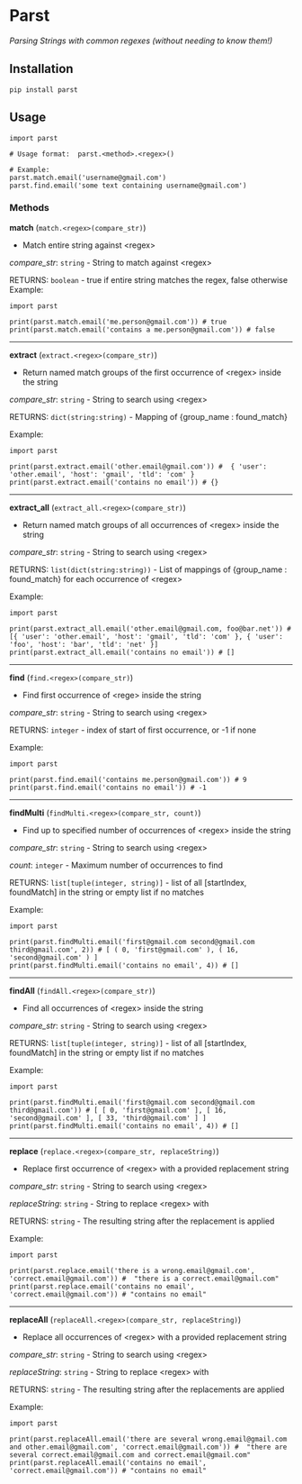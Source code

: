 # Parst

_Parsing Strings with common regexes (without needing to know them!)_

## Installation
`pip install parst`

## Usage

```
import parst

# Usage format:  parst.<method>.<regex>()

# Example:
parst.match.email('username@gmail.com')
parst.find.email('some text containing username@gmail.com')
```

### Methods
**match** (`match.<regex>(compare_str)`)
- Match entire string against \<regex\>

_compare_str_: `string` - String to match against \<regex\>

RETURNS: `boolean` - true if entire string matches the regex, false otherwise
Example:
```
import parst

print(parst.match.email('me.person@gmail.com')) # true
print(parst.match.email('contains a me.person@gmail.com')) # false
```
---
**extract** (`extract.<regex>(compare_str)`)
- Return named match groups of the first occurrence of \<regex\> inside the string

_compare_str_: `string` - String to search using \<regex\>

RETURNS: `dict(string:string)` - Mapping of {group_name : found_match}

Example:
```
import parst

print(parst.extract.email('other.email@gmail.com')) #  { 'user': 'other.email', 'host': 'gmail', 'tld': 'com' }
print(parst.extract.email('contains no email')) # {}
```
---
**extract_all** (`extract_all.<regex>(compare_str)`)
- Return named match groups of all occurrences of \<regex\> inside the string

_compare_str_: `string` - String to search using \<regex\>

RETURNS: `list(dict(string:string))` - List of mappings of {group_name : found_match} for each occurrence of \<regex\>

Example:
```
import parst

print(parst.extract_all.email('other.email@gmail.com, foo@bar.net')) #  [{ 'user': 'other.email', 'host': 'gmail', 'tld': 'com' }, { 'user': 'foo', 'host': 'bar', 'tld': 'net' }]
print(parst.extract_all.email('contains no email')) # []
```
---
**find** (`find.<regex>(compare_str)`)
- Find first occurrence of \<rege\> inside the string

_compare_str_: `string` - String to search using \<regex\>

RETURNS: `integer` - index of start of first occurrence, or -1 if none

Example:
```
import parst

print(parst.find.email('contains me.person@gmail.com')) # 9
print(parst.find.email('contains no email')) # -1
```
---
**findMulti** (`findMulti.<regex>(compare_str, count)`)
- Find up to specified number of occurrences of \<regex\> inside the string

_compare_str_: `string` - String to search using \<regex\>

_count_: `integer` - Maximum number of occurrences to find

RETURNS: `list[tuple(integer, string)]` - list of all [startIndex, foundMatch] in the string or empty list if no matches

Example:
```
import parst

print(parst.findMulti.email('first@gmail.com second@gmail.com third@gmail.com', 2)) # [ ( 0, 'first@gmail.com' ), ( 16, 'second@gmail.com' ) ]
print(parst.findMulti.email('contains no email', 4)) # []
```
---
**findAll** (`findAll.<regex>(compare_str)`)
- Find all occurrences of \<regex\> inside the string

_compare_str_: `string` - String to search using \<regex\>

RETURNS: `list[tuple(integer, string)]` - list of all [startIndex, foundMatch] in the string or empty list if no matches

Example:
```
import parst

print(parst.findMulti.email('first@gmail.com second@gmail.com third@gmail.com')) # [ [ 0, 'first@gmail.com' ], [ 16, 'second@gmail.com' ], [ 33, 'third@gmail.com' ] ]
print(parst.findMulti.email('contains no email', 4)) # []
```
---
**replace** (`replace.<regex>(compare_str, replaceString)`)
- Replace first occurrence of \<regex\> with a provided replacement string

_compare_str_: `string` - String to search using \<regex\>

_replaceString_: `string` - String to replace \<regex\> with

RETURNS: `string` - The resulting string after the replacement is applied

Example:
```
import parst

print(parst.replace.email('there is a wrong.email@gmail.com', 'correct.email@gmail.com')) #  "there is a correct.email@gmail.com"
print(parst.replace.email('contains no email', 'correct.email@gmail.com')) # "contains no email"
```
---
**replaceAll** (`replaceAll.<regex>(compare_str, replaceString)`)
- Replace all occurrences of \<regex\> with a provided replacement string

_compare_str_: `string` - String to search using \<regex\>

_replaceString_: `string` - String to replace \<regex\> with

RETURNS: `string` - The resulting string after the replacements are applied

Example:
```
import parst

print(parst.replaceAll.email('there are several wrong.email@gmail.com and other.email@gmail.com', 'correct.email@gmail.com')) #  "there are several correct.email@gmail.com and correct.email@gmail.com"
print(parst.replaceAll.email('contains no email', 'correct.email@gmail.com')) # "contains no email"
```
